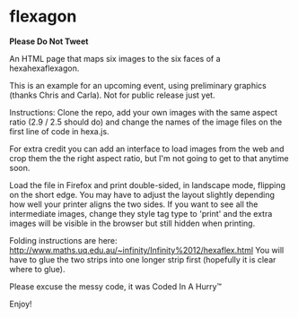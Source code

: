 flexagon
========

**Please Do Not Tweet**

An HTML page that maps six images to the six faces of a hexahexaflexagon.

This is an example for an upcoming event, using preliminary graphics (thanks Chris and Carla). Not for public release just yet.


Instructions: Clone the repo, add your own images with the same aspect ratio (2.9 / 2.5 should do) and change the names of the image files on the first line of code in hexa.js. 

For extra credit you can add an interface to load images from the web and crop them the the right aspect ratio, but I'm not going to get to that anytime soon.

Load the file in Firefox and print double-sided, in landscape mode, flipping on the short edge. You may have to adjust the layout slightly depending how well your printer aligns the two sides. If you want to see all the intermediate images, change they style tag type to 'print' and the extra images will be visible in the browser but still hidden when printing.

Folding instructions are here: http://www.maths.uq.edu.au/~infinity/Infinity%2012/hexaflex.html You will have to glue the two strips into one longer strip first (hopefully it is clear where to glue).

Please excuse the messy code, it was Coded In A Hurry™

Enjoy!
